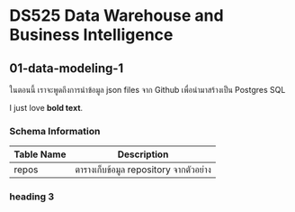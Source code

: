 # DS525 Data Warehouse and Business Intelligence

## 01-data-modeling-1
<p>ในตอนนี้ เราจะพูดถึงการนำข้อมูล json files จาก Github เพื่อนำมาสร้างเป็น Postgres SQL</p>

I just love <strong>bold text</strong>.

### Schema Information
<table>
  <thead>
    <th>Table Name</th>
    <th>Description</th>
  </thead>
  <tbody>
    <tr>
      <td>repos</td>
      <td>ตารางเก็บข้อมูล repository จากตัวอย่าง</td>
    </tr>
  </tbody>
</table>

### heading 3
